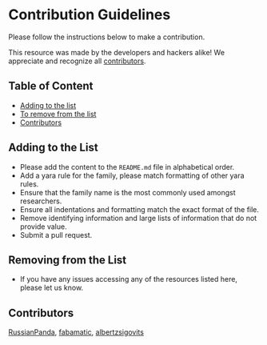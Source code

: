 # Contribution Guidelines

Please follow the instructions below to make a contribution.

This resource was made by the developers and hackers alike! We appreciate and recognize all [contributors](#contributors).

## Table of Content

- [Adding to the list](#adding-to-the-list)
- [To remove from the list](#to-remove-from-the-list)
- [Contributors](#contributors)

## Adding to the List

- Please add the content to the `README.md` file in alphabetical order.
- Add a yara rule for the family, please match formatting of other yara rules.
- Ensure that the family name is the most commonly used amongst researchers.
- Ensure all indentations and formatting match the exact format of the file.
- Remove identifying information and large lists of information that do not provide value.
- Submit a pull request.

## Removing from the List

- If you have any issues accessing any of the resources listed here, please let us know.

## Contributors

[RussianPanda](https://x.com/russianpanda9xx), [fabamatic](https://github.com/fabamatic), [albertzsigovits](https://github.com/albertzsigovits)
